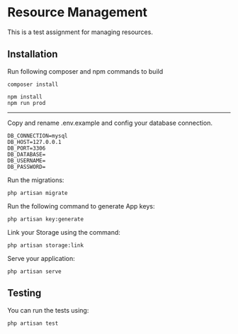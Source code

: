 # Resource Management

This is a test assignment for managing resources.

## Installation

Run following composer and npm commands to build
```
composer install
```
```
npm install
npm run prod
```
---

Copy and rename .env.example and config your database connection.
```
DB_CONNECTION=mysql
DB_HOST=127.0.0.1
DB_PORT=3306
DB_DATABASE=
DB_USERNAME=
DB_PASSWORD=
```
Run the migrations:
 ```
php artisan migrate
 ```
Run the following command to generate App keys:
 ```
php artisan key:generate
 ```

Link your Storage using the command:
 ```
php artisan storage:link
```
Serve your application:
```
php artisan serve
```
## Testing
You can run the tests using:
```
php artisan test
```
